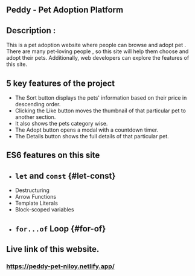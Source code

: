 ## Peddy - Pet Adoption Platform

## Description :
 This is a pet adoption website where people can browse and adopt pet . There are many pet-loving people , so this site will help them choose and adopt their pets. Additionally, web developers can explore the features of this site.
 
## 5 key features of the project
- The Sort button displays the pets' information based on their price in descending order.
- Clicking the Like button moves the thumbnail of that particular pet to another section.
- It also shows the pets category wise.
- The Adopt button opens a modal with a countdown timer.
- The Details button shows the full details of that particular pet.

## ES6 features on this site
- ## `let` and `const` {#let-const}
- Destructuring
- Arrow Functions
- Template Literals
- Block-scoped variables
- ## `for...of` Loop {#for-of}

## Live link of this website.
### https://peddy-pet-niloy.netlify.app/
